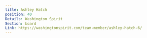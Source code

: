 ```yaml
---
title: Ashley Hatch
position: 40
Details: Washington Spirit
Section: board
Link: https://washingtonspirit.com/team-member/ashley-hatch-6/
---
```


